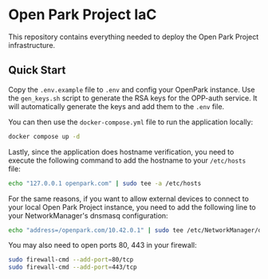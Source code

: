 # Open Park Project IaC
This repository contains everything needed to deploy the Open Park Project infrastructure.

## Quick Start
Copy the `.env.example` file to `.env` and config your OpenPark instance.
Use the `gen_keys.sh` script to generate the RSA keys for the OPP-auth service.
It will automatically generate the keys and add them to the `.env` file.

You can then use the `docker-compose.yml` file to run the application locally:
```bash
docker compose up -d
```

Lastly, since the application does hostname verification, you need to execute the following command to add the hostname to your `/etc/hosts` file:
```bash
echo "127.0.0.1 openpark.com" | sudo tee -a /etc/hosts
```

For the same reasons, if you want to allow external devices to connect to your local Open Park Project instance, you need to add the following line to your NetworkManager's dnsmasq configuration:
```bash
echo "address=/openpark.com/10.42.0.1" | sudo tee /etc/NetworkManager/dnsmasq-shared.d/openpark.conf && sudo systemctl restart NetworkManager
```
You may also need to open ports 80, 443 in your firewall:
```bash
sudo firewall-cmd --add-port=80/tcp
sudo firewall-cmd --add-port=443/tcp
```
